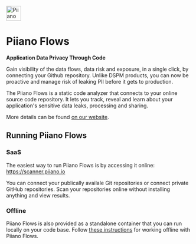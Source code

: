 <p>
  <a href="https://piiano.com/pii-code-scanner/">
    <picture>
      <source media="(prefers-color-scheme: dark)" srcset="https://docs.piiano.com/img/logo-developers-dark.svg">
      <source media="(prefers-color-scheme: light)" srcset="https://docs.piiano.com/img/logo-developers.svg">
      <img alt="Piiano Vault" src="https://docs.piiano.com/img/logo-developers.svg" height="40" />
    </picture>
  </a>
</p>

# Piiano Flows

**Application Data Privacy Through Code**

Gain visibility of the data flows, data risk and exposure, in a single click, by connecting your Github repository.
Unlike DSPM products, you can now be proactive and manage risk of leaking PII before it gets to production.

The Piiano Flows is a static code analyzer that connects to your online source code repository. It lets you track, reveal and learn about your application's sensitive data leaks, processing and sharing.

More details can be found [on our website](https://piiano.com/pii-code-scanner/).

## Running Piiano Flows

### SaaS

The easiest way to run Piiano Flows is by accessing it online: https://scanner.piiano.io  

You can connect your publically availale Git repositories or connect private GitHub repositories. Scan your repositories online without installing anything and view results.

### Offline

Piiano Flows is also provided as a standalone container that you can run locally on your code base.
Follow [these instructions](./offline-flows) for working offline with Piiano Flows.

